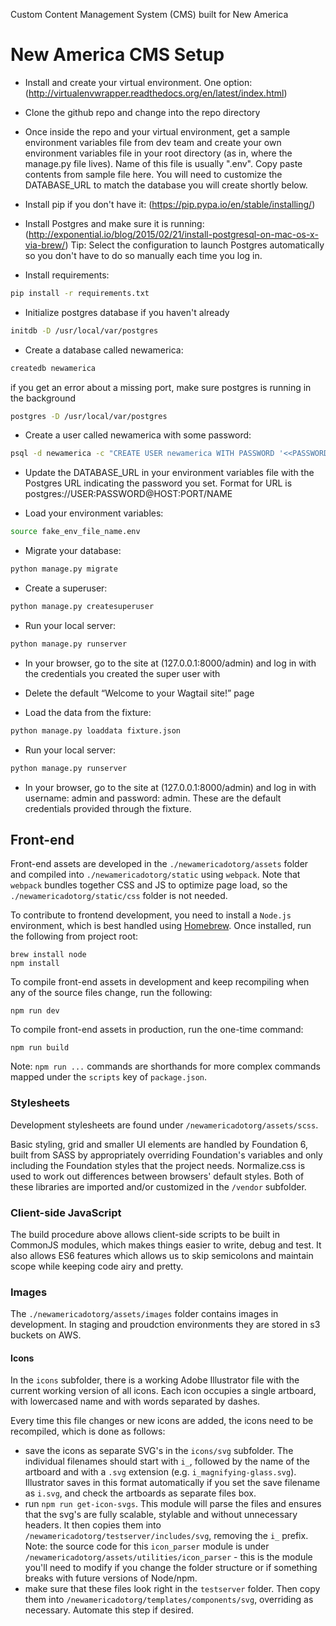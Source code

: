 Custom Content Management System (CMS) built for New America


# New America CMS Setup

- Install and create your virtual environment. One option: (http://virtualenvwrapper.readthedocs.org/en/latest/index.html)

- Clone the github repo and change into the repo directory

- Once inside the repo and your virtual environment, get a sample environment variables file from dev team and create your own environment variables file in your root directory (as in, where the manage.py file lives). Name of this file is usually ".env". Copy paste contents from sample file here. You will need to customize the DATABASE_URL to match the database you will create shortly below.

- Install pip if you don't have it: (https://pip.pypa.io/en/stable/installing/)

- Install Postgres and make sure it is running: (http://exponential.io/blog/2015/02/21/install-postgresql-on-mac-os-x-via-brew/)
Tip: Select the configuration to launch Postgres automatically so you don't have to do so manually each time you log in.

- Install requirements:
```bash
pip install -r requirements.txt
```

- Initialize postgres database if you haven't already
```bash
initdb -D /usr/local/var/postgres
```

- Create a database called newamerica:
```bash
createdb newamerica
```
if you get an error about a missing port, make sure postgres is running in the background
```bash
postgres -D /usr/local/var/postgres
```

- Create a user called newamerica with some password:
```bash
psql -d newamerica -c "CREATE USER newamerica WITH PASSWORD '<<PASSWORD>>';"
```

- Update the DATABASE_URL in your environment variables file with the Postgres URL indicating the password you set. Format for URL is postgres://USER:PASSWORD@HOST:PORT/NAME


- Load your environment variables:
```bash
source fake_env_file_name.env
```

- Migrate your database:
```bash
python manage.py migrate
```

- Create a superuser:
```bash
python manage.py createsuperuser
```

- Run your local server:
```bash
python manage.py runserver
```

- In your browser, go to the site at (127.0.0.1:8000/admin) and log in with the credentials you created the super user with


- Delete the default “Welcome to your Wagtail site!” page


- Load the data from the fixture:
```bash
python manage.py loaddata fixture.json
```

- Run your local server:
```bash
python manage.py runserver
```

- In your browser, go to the site at (127.0.0.1:8000/admin) and log in with username: admin and password: admin. These are the default credentials provided through the fixture.



Front-end
-----------------

Front-end assets are developed in the ``./newamericadotorg/assets`` folder and compiled into ``./newamericadotorg/static`` using ``webpack``. Note that ``webpack`` bundles together CSS and JS to optimize page load, so the ``./newamericadotorg/static/css`` folder is not needed.

To contribute to frontend development, you need to install a ``Node.js`` environment, which is best handled using [Homebrew](http://brew.sh/). Once installed, run the following from project root:

	brew install node
	npm install

To compile front-end assets in development and keep recompiling when any of the source files change, run the following:

	npm run dev

To compile front-end assets in production, run the one-time command:

	npm run build

Note: ``npm run ...`` commands are shorthands for more complex commands mapped under the ``scripts`` key of ``package.json``.


### Stylesheets

Development stylesheets are found under ``/newamericadotorg/assets/scss``.

Basic styling, grid and smaller UI elements are handled by Foundation 6, built from SASS by appropriately overriding Foundation's variables and only including the Foundation styles that the project needs. Normalize.css is used to work out differences between browsers' default styles. Both of these libraries are imported and/or customized in the ``/vendor`` subfolder.

### Client-side JavaScript

The build procedure above allows client-side scripts to be built in CommonJS modules, which makes things easier to write, debug and test. It also allows ES6 features which allows us to skip semicolons and maintain scope while keeping code airy and pretty.

### Images

The ``./newamericadotorg/assets/images`` folder contains images in development. In staging and proudction environments they are stored in s3 buckets on AWS.

#### Icons

In the ``icons`` subfolder, there is a working Adobe Illustrator file with the current working version of all icons. Each icon occupies a single artboard, with lowercased name and with words separated by dashes.

Every time this file changes or new icons are added, the icons need to be recompiled, which is done as follows:

* save the icons as separate SVG's in the ``icons/svg`` subfolder. The individual filenames should start with ``i_``, followed by the name of the artboard and with a ``.svg`` extension (e.g. ``i_magnifying-glass.svg``). Illustrator saves in this format automatically if you set the save filename as ``i.svg``, and check the artboards as separate files box.
* run ``npm run get-icon-svgs``. This module will parse the files and ensures that the svg's are fully scalable, stylable and without unnecessary headers. It then copies them into ``/newamericadotorg/testserver/includes/svg``, removing the ``i_`` prefix. Note: the source code for this ``icon_parser`` module is under ``/newamericadotorg/assets/utilities/icon_parser`` - this is the module you'll need to modify if you change the folder structure or if something breaks with future versions of Node/npm.
* make sure that these files look right in the ``testserver`` folder. Then copy them into ``/newamericadotorg/templates/components/svg``, overriding as necessary. Automate this step if desired.
